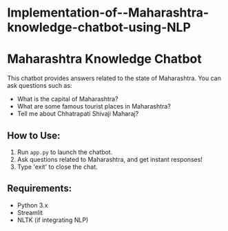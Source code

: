 # Implementation-of--Maharashtra-knowledge-chatbot-using-NLP
# Maharashtra Knowledge Chatbot

This chatbot provides answers related to the state of Maharashtra. You can ask questions such as:
- What is the capital of Maharashtra?
- What are some famous tourist places in Maharashtra?
- Tell me about Chhatrapati Shivaji Maharaj?

## How to Use:
1. Run `app.py` to launch the chatbot.
2. Ask questions related to Maharashtra, and get instant responses!
3. Type 'exit' to close the chat.

## Requirements:
- Python 3.x
- Streamlit
- NLTK (if integrating NLP)
